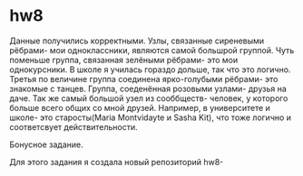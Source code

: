 # hw8
Данные получились корректными. Узлы, связанные сиреневыми рёбрами- мои одноклассники, являются самой большрой группой. Чуть поменьше группа, связанная зелёными рёбрами- это мои однокурсники. В школе я училась гораздо дольше, так что это логично. Третья по величине группа соединена ярко-голубыми рёбрами- это знакомые с танцев. Группа, соеденённая розовыми узлами- друзья на даче. Так же самый большой узел из сооббществ- человек, у которого больше всего общих со мной друзей. Например, в университете и школе- это старосты(Maria Montvidayte и Sasha Kit), что тоже логично и соответсвует действительности.  

Бонусное задание.  

Для этого задания я создала новый репозиторий hw8-
